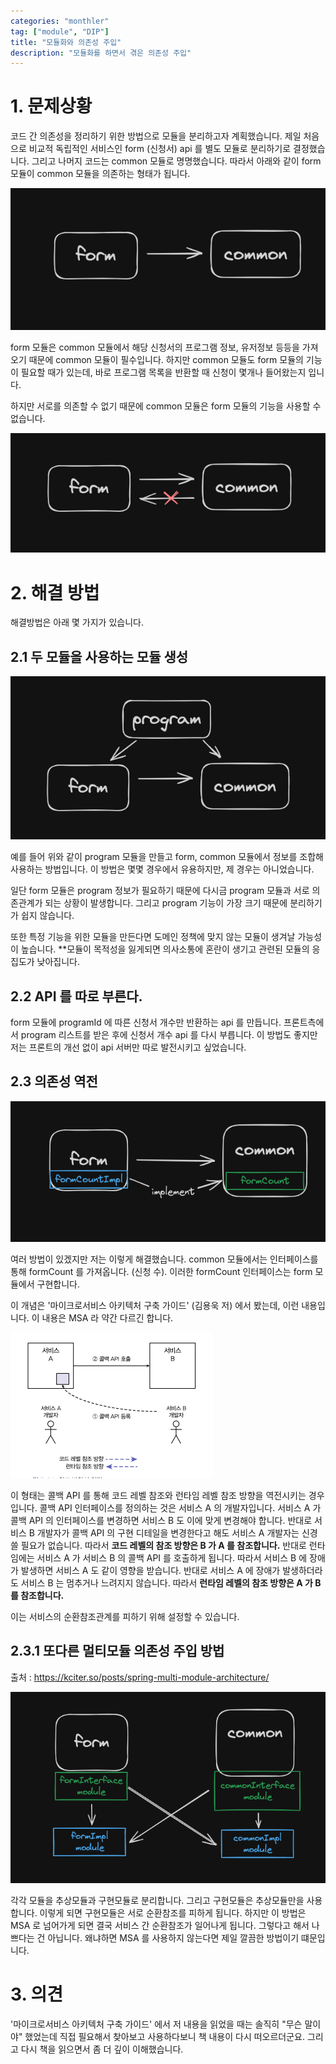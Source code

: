 ```yaml
---
categories: "monthler"
tag: ["module", "DIP"]
title: "모듈화와 의존성 주입"
description: "모듈화를 하면서 겪은 의존성 주입"
---
```


# 1. 문제상황

  코드 간 의존성을 정리하기 위한 방법으로 모듈을 분리하고자 계획했습니다. 제일 처음으로 비교적 독립적인 서비스인 form (신청서) api 를 별도 모듈로 분리하기로 결정했습니다. 그리고 나머지 코드는 common 모듈로 명명했습니다. 따라서 아래와 같이 form 모듈이 common 모듈을 의존하는 형태가 됩니다.

![image-20240820155516158](../../images/2024-08-16-module/image-20240820155516158.png)

  form 모듈은 common 모듈에서 해당 신청서의 프로그램 정보, 유저정보 등등을 가져오기 때문에 common 모듈이 필수입니다. 하지만 common 모듈도 form 모듈의 기능이 필요할 때가 있는데, 바로 프로그램 목록을 반환할 때 신청이 몇개나 들어왔는지 입니다.

  하지만 서로를 의존할 수 없기 때문에 common 모듈은 form 모듈의 기능을 사용할 수 없습니다.

![image-20240820155858763](../../images/2024-08-16-module/image-20240820155858763.png)

# 2. 해결 방법

해결방법은 아래 몇 가지가 있습니다.

## 2.1 두 모듈을 사용하는 모듈 생성

![image-20240820160151992](../../images/2024-08-16-module/image-20240820160151992.png)

 예를 들어 위와 같이 program 모듈을 만들고 form, common 모듈에서 정보를 조합해 사용하는 방법입니다. 이 방법은 몇몇 경우에서 유용하지만, 제 경우는 아니었습니다.

 일단 form 모듈은 program 정보가 필요하기 때문에 다시금 program 모듈과 서로 의존관계가 되는 상황이 발생합니다. 그리고 program 기능이 가장 크기 때문에 분리하기가 쉽지 않습니다.

 또한 특정 기능을 위한 모듈을 만든다면 도메인 정책에 맞지 않는 모듈이 생겨날 가능성이 높습니다. **모듈이 목적성을 잃게되면 의사소통에 혼란이 생기고 관련된 모듈의 응집도가 낮아집니다.

## 2.2 API 를 따로 부른다.

form 모듈에 programId 에 따른 신청서 개수만 반환하는 api 를 만듭니다. 프론트측에서 program 리스트를 받은 후에 신청서 개수 api 를 다시 부릅니다. 이 방법도 좋지만 저는 프론트의 개선 없이 api 서버만 따로 발전시키고 싶었습니다.

## 2.3 의존성 역전

![image-20240820170609360](../../images/2024-08-16-module/image-20240820170609360.png)

 여러 방법이 있겠지만 저는 이렇게 해결했습니다. common 모듈에서는 인터페이스를 통해 formCount 를 가져옵니다. (신청 수). 이러한 formCount 인터페이스는 form 모듈에서 구현합니다.

 이 개념은 '마이크로서비스 아키텍처 구축 가이드' (김용욱 저) 에서 봤는데, 이런 내용입니다. 이 내용은 MSA 라 약간 다르긴 합니다.

![image-20240820171004855](../../images/2024-08-16-module/image-20240820171004855.png)

이 형태는 콜백 API 를 통해 코드 레벨 참조와 런타임 레벨 참조 방향을 역전시키는 경우입니다. 콜백 API 인터페이스를 정의하는 것은 서비스 A 의 개발자입니다. 서비스 A 가 콜백 API 의 인터페이스를 변경하면 서비스 B 도 이에 맞게 변경해야 합니다. 반대로 서비스 B 개발자가 콜백 API 의 구현 디테일을 변경한다고 해도 서비스 A 개발자는 신경 쓸 필요가 없습니다. 따라서 **코드 레벨의 참조 방향은 B 가 A 를 참조합니다.** 반대로 런타임에는 서비스 A 가 서비스 B 의 콜백 API 를 호출하게 됩니다. 따라서 서비스 B 에 장애가 발생하면 서비스 A 도 같이 영향을 받습니다. 반대로 서비스 A 에 장애가 발생하더라도 서비스 B 는 멈추거나 느려지지 않습니다. 따라서 **런타임 레벨의 참조 방향은 A 가 B 를 참조합니다.**

이는 서비스의 순환참조관계를 피하기 위해 설정할 수 있습니다.

## 2.3.1 또다른 멀티모듈 의존성 주입 방법

출처 : https://kciter.so/posts/spring-multi-module-architecture/

![image-20240820172845211](../../images/2024-08-16-module/image-20240820172845211.png)

각각 모듈을 추상모듈과 구현모듈로 분리합니다. 그리고 구현모듈은 추상모듈만을 사용합니다. 이렇게 되면 구현모듈은 서로 순환참조를 피하게 됩니다. 하지만 이 방법은 MSA 로 넘어가게 되면 결국 서비스 간 순환참조가 일어나게 됩니다. 그렇다고 해서 나쁘다는 건 아닙니다. 왜냐하면 MSA 를 사용하지 않는다면 제일 깔끔한 방법이기 떄문입니다.

# 3. 의견

'마이크로서비스 아키텍처 구축 가이드' 에서 저 내용을 읽었을 때는 솔직히 "무슨 말이야" 했었는데 직접 필요해서 찾아보고 사용하다보니 책 내용이 다시 떠오르더군요. 그리고 다시 책을 읽으면서 좀 더 깊이 이해했습니다.

